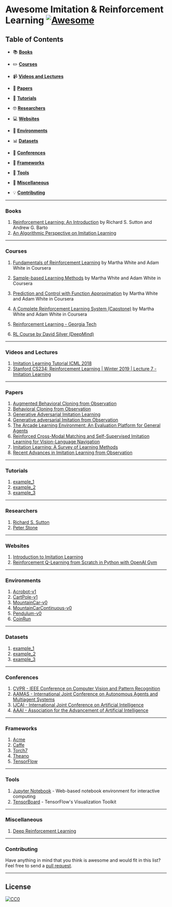 # Awesome Imitation & Reinforcement Learning [![Awesome](https://cdn.rawgit.com/sindresorhus/awesome/d7305f38d29fed78fa85652e3a63e154dd8e8829/media/badge.svg)](https://github.com/sindresorhus/awesome)

## Table of Contents

* :books: **[Books](#books)**

* :pencil2: **[Courses](#courses)**  

* :video_camera: **[Videos and Lectures](#videos-and-lectures)**  

* :pencil: **[Papers](#papers)**  

* :blue_book: **[Tutorials](#tutorials)**  

* :nerd_face: **[Researchers](#researchers)**  

* :computer: **[Websites](#websites)**  

* :game_die: **[Environments](#environments)**

* :bar_chart: **[Datasets](#datasets)**

* :loudspeaker: **[Conferences](#Conferences)**

* :vertical_traffic_light: **[Frameworks](#frameworks)**  

* :toolbox: **[Tools](#tools)**  

* :satellite: **[Miscellaneous](#miscellaneous)**  

* :bulb: **[Contributing](#contributing)** 

---
### Books

1.  [Reinforcement Learning: An Introduction](http://incompleteideas.net/book/RLbook2020.pdf) by Richard S. Sutton and Andrew G. Barto
2.  [An Algorithmic Perspective on Imitation Learning](https://arxiv.org/ftp/arxiv/papers/1811/1811.06711.pdf)

--- 
### Courses

1. [Fundamentals of Reinforcement Learning](https://www.coursera.org/learn/fundamentals-of-reinforcement-learning) by Martha White and Adam White in Coursera

2. [Sample-based Learning Methods](https://www.coursera.org/learn/sample-based-learning-methods?) by Martha White and Adam White in Coursera

3. [Prediction and Control with Function Approximation](https://www.coursera.org/learn/prediction-control-function-approximation?) by Martha White and Adam White in Coursera

4. [A Complete Reinforcement Learning System (Capstone)](https://www.coursera.org/learn/complete-reinforcement-learning-system?) by Martha White and Adam White in Coursera

5. [Reinforcement Learning - Georgia Tech](https://classroom.udacity.com/courses/ud600)

6. [RL Course by David Silver (DeepMind)](https://www.youtube.com/watch?v=2pWv7GOvuf0&list=PLqYmG7hTraZBiG_XpjnPrSNw-1XQaM_gB)

---
### Videos and Lectures

1.  [Imitation Learning Tutorial ICML 2018](https://youtu.be/WjFdD7PDGw0)
2.  [Stanford CS234: Reinforcement Learning | Winter 2019 | Lecture 7 - Imitation Learning](https://youtu.be/V7CY68zH6ps)

---
### Papers

1.  [Augmented Behavioral Cloning from Observation](https://arxiv.org/abs/2004.13529)
2.  [Behavioral Cloning from Observation](https://arxiv.org/abs/1805.01954)
3.  [Generative Adversarial Imitation Learning](https://arxiv.org/abs/1606.03476)
4.  [Generative adversarial Imitation from Observation](https://arxiv.org/abs/1807.06158)
5.  [The Arcade Learning Environment: An Evaluation Platform for General Agents](https://paperswithcode.com/paper/the-arcade-learning-environment-an-evaluation)
6.  [Reinforced Cross-Modal Matching and Self-Supervised Imitation Learning for Vision-Language Navigation](https://paperswithcode.com/paper/reinforced-cross-modal-matching-and-self)
7. [Imitation Learning: A Survey of Learning Methods](http://www.open-access.bcu.ac.uk/5045/1/Imitation%20Learning%20A%20Survey%20of%20Learning%20Methods.pdf)
8. [Recent Advances in Imitation Learning from Observation](https://arxiv.org/pdf/1905.13566.pdf)

---
### Tutorials

1.  [example_1](http://example.pdf)
2.  [example_2](http://example.pdf)
3.  [example_3](http://example.pdf)

---
### Researchers

1. [Richard S. Sutton](http://incompleteideas.net/)
2. [Peter Stone](https://www.cs.utexas.edu/~pstone/)

---
### Websites

1. [Introduction to Imitation Learning](https://blog.statsbot.co/introduction-to-imitation-learning-32334c3b1e7a)
2. [Reinforcement Q-Learning from Scratch in Python with OpenAI Gym](https://www.learndatasci.com/tutorials/reinforcement-q-learning-scratch-python-openai-gym/)

---
### Environments

1. [Acrobot-v1](https://gym.openai.com/envs/Acrobot-v1/)
2. [CartPole-v1](https://gym.openai.com/envs/CartPole-v1/)
3. [MountainCar-v0](https://gym.openai.com/envs/MountainCar-v0/)
4. [MountainCarContinuous-v0](https://gym.openai.com/envs/MountainCarContinuous-v0/)
5. [Pendulum-v0](https://gym.openai.com/envs/Pendulum-v0/)
6. [CoinRun](https://openai.com/blog/quantifying-generalization-in-reinforcement-learning/)

---
### Datasets

1. [example_1](http://example.com)
2. [example_2](http://example.com)
3. [example_3](http://example.com)

---
### Conferences

1. [CVPR - IEEE Conference on Computer Vision and Pattern Recognition](http://cvpr2018.thecvf.com)
2. [AAMAS - International Joint Conference on Autonomous Agents and Multiagent Systems](http://celweb.vuse.vanderbilt.edu/aamas18/)
3. [IJCAI - 	International Joint Conference on Artificial Intelligence](https://www.ijcai-18.org/)
4. [AAAI - Association for the Advancement of Artificial Intelligence](https://www.aaai.org/Conferences/conferences.php)

---
### Frameworks

1.  [Acme](https://deepmind.com/research/publications/Acme)  
2.  [Caffe](http://caffe.berkeleyvision.org/)  
3.  [Torch7](http://torch.ch/)  
4.  [Theano](http://deeplearning.net/software/theano/)
5.  [TensorFlow](https://www.tensorflow.org/)

---
### Tools

1.  [Jupyter Notebook](http://jupyter.org) - Web-based notebook environment for interactive computing
2.  [TensorBoard](https://github.com/tensorflow/tensorboard) - TensorFlow's Visualization Toolkit

---
### Miscellaneous

1. [Deep Reinforcement Learning](https://arxiv.org/pdf/1810.06339.pdf)

-----
### Contributing
Have anything in mind that you think is awesome and would fit in this list? Feel free to send a [pull request](https://github.com/jrzmnt/Awesome-RL-IL/pulls).

-----
## License

[![CC0](http://i.creativecommons.org/p/zero/1.0/88x31.png)](http://creativecommons.org/publicdomain/zero/1.0/)
